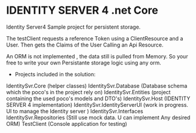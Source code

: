 IDENTITY SERVER 4 .net Core
===================================

Identity Server4 Sample project for persistent storage. 

The testClient requests a reference Token using a ClientResource and a User. 
Then gets the Claims of the User Calling an Api Resource. 

An ORM is not implemented , the data still is pulled from Memory. So your free to write your own Persistante storage logic using any orm.


- Projects included in the solution: 

 IdentitySvr.Core (helper classes)
 IdentitySvr.Database (Database schema which the poco's in the project rely on)
 IdentitySvr.Entities (project containing the used poco's models and DTO's)
 IdentitySvr.Host  (IDENTITY SERVER 4  implementation)
 IdentitySvr.IdentityServerUI (work in progress. UI to manage the Identity server )
 IdentitySvr.Interfaces
 IdentitySvr.Repositories (Still use mock data. U can implement Any desired ORM)
 TestClient (Console application for testing)
